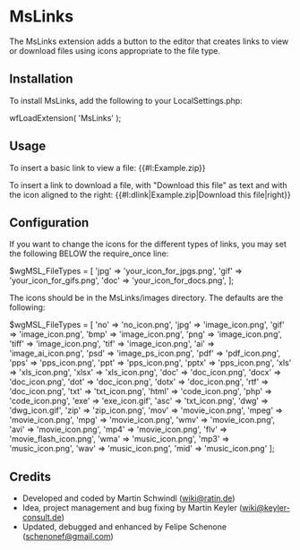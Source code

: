 # MsLinks

The MsLinks extension adds a button to the editor that creates links to view or download files using icons appropriate to the file type.

## Installation

To install MsLinks, add the following to your LocalSettings.php:

wfLoadExtension( 'MsLinks' );

## Usage

To insert a basic link to view a file:
{{#l:Example.zip}}

To insert a link to download a file, with "Download this file" as text and with the icon aligned to the right:
{{#l:dlink|Example.zip|Download this file|right}}

## Configuration

If you want to change the icons for the different types of links, you may set the following BELOW the require_once line:

$wgMSL_FileTypes = [
	'jpg' => 'your_icon_for_jpgs.png',
	'gif' => 'your_icon_for_gifs.png',
	'doc' => 'your_icon_for_docs.png',
];

The icons should be in the MsLinks/images directory. The defaults are the following:

$wgMSL_FileTypes = [
	'no' => 'no_icon.png',
	'jpg' => 'image_icon.png',
	'gif' => 'image_icon.png',
	'bmp' => 'image_icon.png',
	'png' => 'image_icon.png',
	'tiff' => 'image_icon.png',
	'tif' => 'image_icon.png',
	'ai' => 'image_ai_icon.png',
	'psd' => 'image_ps_icon.png',
	'pdf' => 'pdf_icon.png',
	'pps' => 'pps_icon.png',
	'ppt' => 'pps_icon.png',
	'pptx' => 'pps_icon.png',
	'xls' => 'xls_icon.png',
	'xlsx' => 'xls_icon.png',
	'doc' => 'doc_icon.png',
	'docx' => 'doc_icon.png',
	'dot' => 'doc_icon.png',
	'dotx' => 'doc_icon.png',
	'rtf' => 'doc_icon.png',
	'txt' => 'txt_icon.png',
	'html' => 'code_icon.png',
	'php' => 'code_icon.png',
	'exe' => 'exe_icon.gif',
	'asc' => 'txt_icon.png',
	'dwg' => 'dwg_icon.gif',
	'zip' => 'zip_icon.png',
	'mov' => 'movie_icon.png',
	'mpeg' => 'movie_icon.png',
	'mpg' => 'movie_icon.png',
	'wmv' => 'movie_icon.png',
	'avi' => 'movie_icon.png',
	'mp4' => 'movie_icon.png',
	'flv' => 'movie_flash_icon.png',
	'wma' => 'music_icon.png',
	'mp3' => 'music_icon.png',
	'wav' => 'music_icon.png',
	'mid' => 'music_icon.png'
];

## Credits

* Developed and coded by Martin Schwindl (wiki@ratin.de)
* Idea, project management and bug fixing by Martin Keyler (wiki@keyler-consult.de)
* Updated, debugged and enhanced by Felipe Schenone (schenonef@gmail.com)